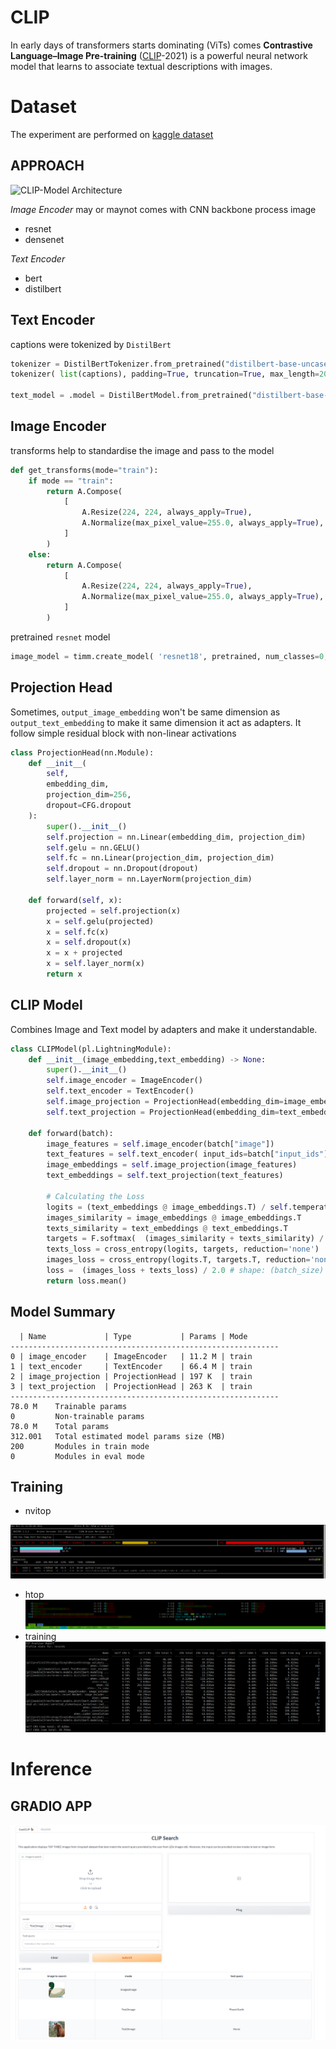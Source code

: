 # CLIP

In early days of transformers starts dominating (ViTs) comes **Contrastive Language–Image Pre-training** ([CLIP](https://github.com/openai/CLIP)-2021) is a powerful neural network model that learns to associate textual descriptions with images.


# Dataset
The experiment are performed on [kaggle dataset](https://www.kaggle.com/datasets/adityajn105/flickr8k)





## APPROACH
![CLIP-Model Architecture](https://raw.githubusercontent.com/openai/CLIP/dcba3cb2e2827b402d2701e7e1c7d9fed8a20ef1/CLIP.png)

*Image Encoder* may or maynot comes with CNN backbone process image 
- resnet
- densenet

*Text Encoder*  
- bert 
- distilbert

##  Text Encoder
captions were tokenized by `DistilBert`
```python
tokenizer = DistilBertTokenizer.from_pretrained("distilbert-base-uncased")
tokenizer( list(captions), padding=True, truncation=True, max_length=200 )

text_model = .model = DistilBertModel.from_pretrained("distilbert-base-uncased")
```

## Image Encoder

transforms help to standardise the image and pass to the model
```python
def get_transforms(mode="train"):
    if mode == "train":
        return A.Compose(
            [   
                A.Resize(224, 224, always_apply=True),
                A.Normalize(max_pixel_value=255.0, always_apply=True),
            ]
        )
    else:
        return A.Compose(
            [
                A.Resize(224, 224, always_apply=True),
                A.Normalize(max_pixel_value=255.0, always_apply=True),
            ]
        )
```
pretrained `resnet` model
```python
image_model = timm.create_model( 'resnet18', pretrained, num_classes=0, global_pool="avg" )

```

## Projection Head

Sometimes, `output_image_embedding` won't be same dimension as `output_text_embedding` to make it same dimension it act as adapters.
It follow simple residual block with non-linear activations

```python
class ProjectionHead(nn.Module):
    def __init__(
        self,
        embedding_dim,
        projection_dim=256,
        dropout=CFG.dropout
    ):
        super().__init__()
        self.projection = nn.Linear(embedding_dim, projection_dim)
        self.gelu = nn.GELU()
        self.fc = nn.Linear(projection_dim, projection_dim)
        self.dropout = nn.Dropout(dropout)
        self.layer_norm = nn.LayerNorm(projection_dim)
    
    def forward(self, x):
        projected = self.projection(x)
        x = self.gelu(projected)
        x = self.fc(x)
        x = self.dropout(x)
        x = x + projected
        x = self.layer_norm(x)
        return x
```


## CLIP Model
Combines Image and Text model by adapters and make it understandable.

```python
class CLIPModel(pl.LightningModule):
    def __init__(image_embedding,text_embedding) -> None:
        super().__init__()
        self.image_encoder = ImageEncoder()
        self.text_encoder = TextEncoder()
        self.image_projection = ProjectionHead(embedding_dim=image_embedding)
        self.text_projection = ProjectionHead(embedding_dim=text_embedding)

    def forward(batch):
        image_features = self.image_encoder(batch["image"])
        text_features = self.text_encoder( input_ids=batch["input_ids"], attention_mask=batch["attention_mask"]  )
        image_embeddings = self.image_projection(image_features)
        text_embeddings = self.text_projection(text_features)

        # Calculating the Loss
        logits = (text_embeddings @ image_embeddings.T) / self.temperature
        images_similarity = image_embeddings @ image_embeddings.T
        texts_similarity = text_embeddings @ text_embeddings.T
        targets = F.softmax(  (images_similarity + texts_similarity) / 2 * self.temperature, dim=-1 )
        texts_loss = cross_entropy(logits, targets, reduction='none')
        images_loss = cross_entropy(logits.T, targets.T, reduction='none')
        loss =  (images_loss + texts_loss) / 2.0 # shape: (batch_size)
        return loss.mean()
```

## Model Summary
```log
  | Name             | Type           | Params | Mode 
------------------------------------------------------------
0 | image_encoder    | ImageEncoder   | 11.2 M | train
1 | text_encoder     | TextEncoder    | 66.4 M | train
2 | image_projection | ProjectionHead | 197 K  | train
3 | text_projection  | ProjectionHead | 263 K  | train
------------------------------------------------------------
78.0 M    Trainable params
0         Non-trainable params
78.0 M    Total params
312.001   Total estimated model params size (MB)
200       Modules in train mode
0         Modules in eval mode
```

## Training
- nvitop

![cool-clip-nvitop](./info/cool-clip-nvitop.png)
- htop
![cool-clip](./info/cool-clip.png)
- training
![fit-report](./info/fit-report.png)



# Inference
## GRADIO APP
<div><img align='center' src="./info/clip_model.png" ></img></div>